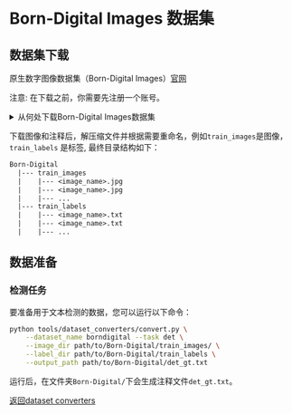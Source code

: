 # Born-Digital Images 数据集

## 数据集下载

原生数字图像数据集（Born-Digital Images）[官网](https://rrc.cvc.uab.es/?ch=1)

注意: 在下载之前，你需要先注册一个账号。

<details>
    <summary>从何处下载Born-Digital Images数据集</summary>

[下载地址](https://rrc.cvc.uab.es/?ch=1&com=downloads)

该数据集分为4个任务: 任务1为文本定位, 任务2为文本分割, 任务3为单词识别, 任务4为端到端文本检测识别。这里我们仅考虑下载使用任务1数据集。

</details>

下载图像和注释后，解压缩文件并根据需要重命名，例如`train_images`是图像，`train_labels` 是标签, 最终目录结构如下：
```txt
Born-Digital
  |--- train_images
  |    |--- <image_name>.jpg
  |    |--- <image_name>.jpg
  |    |--- ...
  |--- train_labels
  |    |--- <image_name>.txt
  |    |--- <image_name>.txt
  |    |--- ...
```

## 数据准备

### 检测任务

要准备用于文本检测的数据，您可以运行以下命令：

```bash
python tools/dataset_converters/convert.py \
    --dataset_name borndigital --task det \
    --image_dir path/to/Born-Digital/train_images/ \
    --label_dir path/to/Born-Digital/train_labels \
    --output_path path/to/Born-Digital/det_gt.txt
```

运行后，在文件夹`Born-Digital/`下会生成注释文件`det_gt.txt`。

[返回dataset converters](converters.md)
